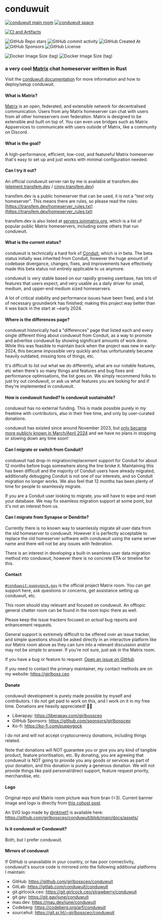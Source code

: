 # conduwuit

[![conduwuit main room](https://img.shields.io/matrix/conduwuit%3Apuppygock.gay?server_fqdn=matrix.transfem.dev&style=flat&logo=matrix&logoColor=%23f5b3ff&label=%23conduwuit%3Apuppygock.gay&color=%23f652ff)](https://matrix.to/#/#conduwuit:puppygock.gay) [![conduwuit space](https://img.shields.io/matrix/conduwuit-space%3Apuppygock.gay?server_fqdn=matrix.transfem.dev&style=flat&logo=matrix&logoColor=%23f5b3ff&label=%23conduwuit-space%3Apuppygock.gay&color=%23f652ff)](https://matrix.to/#/#conduwuit-space:puppygock.gay)

[![CI and Artifacts](https://github.com/girlbossceo/conduwuit/actions/workflows/ci.yml/badge.svg?branch=main)](https://github.com/girlbossceo/conduwuit/actions/workflows/ci.yml)

![GitHub Repo stars](https://img.shields.io/github/stars/girlbossceo/conduwuit?style=flat&color=%23fcba03&link=https%3A%2F%2Fgithub.com%2Fgirlbossceo%2Fconduwuit) ![GitHub commit activity](https://img.shields.io/github/commit-activity/m/girlbossceo/conduwuit?style=flat&color=%2303fcb1&link=https%3A%2F%2Fgithub.com%2Fgirlbossceo%2Fconduwuit%2Fpulse%2Fmonthly) ![GitHub Created At](https://img.shields.io/github/created-at/girlbossceo/conduwuit) ![GitHub Sponsors](https://img.shields.io/github/sponsors/girlbossceo?color=%23fc03ba&link=https%3A%2F%2Fgithub.com%2Fsponsors%2Fgirlbossceo) ![GitHub License](https://img.shields.io/github/license/girlbossceo/conduwuit)



![Docker Image Size (tag)](https://img.shields.io/docker/image-size/girlbossceo/conduwuit/latest?label=image%20size%20(latest)&link=https%3A%2F%2Fhub.docker.com%2Frepository%2Fdocker%2Fgirlbossceo%2Fconduwuit%2Ftags%3Fname%3Dlatest) ![Docker Image Size (tag)](https://img.shields.io/docker/image-size/girlbossceo/conduwuit/main?label=image%20size%20(main)&link=https%3A%2F%2Fhub.docker.com%2Frepository%2Fdocker%2Fgirlbossceo%2Fconduwuit%2Ftags%3Fname%3Dmain)



<!-- ANCHOR: catchphrase -->

### a very cool [Matrix](https://matrix.org/) chat homeserver written in Rust

<!-- ANCHOR_END: catchphrase -->

Visit the [conduwuit documentation](https://conduwuit.puppyirl.gay/) for more
information and how to deploy/setup conduwuit.

<!-- ANCHOR: body -->

#### What is Matrix?

[Matrix](https://matrix.org) is an open, federated, and extensible network for
decentralised communication. Users from any Matrix homeserver can chat with users from all
other homeservers over federation. Matrix is designed to be extensible and built on top of.
You can even use bridges such as Matrix Appservices to communicate with users outside of Matrix, like a community on Discord.

#### What is the goal?

A high-performance, efficient, low-cost, and featureful Matrix homeserver that's
easy to set up and just works with minimal configuration needed.

#### Can I try it out?

An official conduwuit server ran by me is available at transfem.dev
([element.transfem.dev](https://element.transfem.dev) /
[cinny.transfem.dev](https://cinny.transfem.dev))

transfem.dev is a public homeserver that can be used, it is not a "test only
homeserver". This means there are rules, so please read the rules:
[https://transfem.dev/homeserver_rules.txt](https://transfem.dev/homeserver_rules.txt)

transfem.dev is also listed at
[servers.joinmatrix.org](https://servers.joinmatrix.org/), which is a list of
popular public Matrix homeservers, including some others that run conduwuit.

#### What is the current status?

conduwuit is technically a hard fork of [Conduit](https://conduit.rs/), which is in beta.
The beta status initially was inherited from Conduit, however the huge amount of
codebase divergance, changes, fixes, and improvements have effectively made this
beta status not entirely applicable to us anymore.

conduwuit is very stable based on our rapidly growing userbase, has lots of features that users
expect, and very usable as a daily driver for small, medium, and upper-end medium sized homeservers.

A lot of critical stability and performance issues have been fixed, and a lot of
necessary groundwork has finished; making this project way better than it was
back in the start at ~early 2024.

#### Where is the differences page?

conduwuit historically had a "differences" page that listed each and every single
different thing about conduwuit from Conduit, as a way to promote and advertise
conduwuit by showing significant amounts of work done. While this was feasible to
maintain back when the project was new in early-2024, this became impossible
very quickly and has unfortunately became heavily outdated, missing tons of things, etc.

It's difficult to list out what we do differently, what are our notable features, etc
when there's so many things and features and bug fixes and performance optimisations, 
the list goes on. We simply recommend folks to just try out conduwuit, or ask us
what features you are looking for and if they're implemented in conduwuit.

#### How is conduwuit funded? Is conduwuit sustainable?

conduwuit has no external funding. This is made possible purely in my freetime with
contributors, also in their free time, and only by user-curated donations.

conduwuit has existed since around November 2023, but [only became more publicly known
in March/April 2024](https://matrix.org/blog/2024/04/26/this-week-in-matrix-2024-04-26/#conduwuit-website)
and we have no plans in stopping or slowing down any time soon!

#### Can I migrate or switch from Conduit?

conduwuit had drop-in migration/replacement support for Conduit for about 12 months before
bugs somewhere along the line broke it. Maintaining this has been difficult and
the majority of Conduit users have already migrated, additionally debugging Conduit
is not one of our interests, and so Conduit migration no longer works. We also
feel that 12 months has been plenty of time for people to seamlessly migrate.

If you are a Conduit user looking to migrate, you will have to wipe and reset
your database. We may fix seamless migration support at some point, but it's not an interest
from us.

#### Can I migrate from Synapse or Dendrite?

Currently there is no known way to seamlessly migrate all user data from the old
homeserver to conduwuit. However it is perfectly acceptable to replace the old
homeserver software with conduwuit using the same server name and there will not
be any issues with federation.

There is an interest in developing a built-in seamless user data migration
method into conduwuit, however there is no concrete ETA or timeline for this.


<!-- ANCHOR_END: body -->

<!-- ANCHOR: footer -->

#### Contact

[`#conduwuit:puppygock.gay`](https://matrix.to/#/#conduwuit:puppygock.gay)
is the official project Matrix room. You can get support here, ask questions or
concerns, get assistance setting up conduwuit, etc.

This room should stay relevant and focused on conduwuit. An offtopic general
chatter room can be found in the room topic there as well.

Please keep the issue trackers focused on *actual* bug reports and enhancement requests.

General support is extremely difficult to be offered over an issue tracker, and
simple questions should be asked directly in an interactive platform like our
Matrix room above as they can turn into a relevant discussion and/or may not be
simple to answer. If you're not sure, just ask in the Matrix room.

If you have a bug or feature to request: [Open an issue on GitHub](https://github.com/girlbossceo/conduwuit/issues/new)

If you need to contact the primary maintainer, my contact methods are on my website: https://girlboss.ceo

#### Donate

conduwuit development is purely made possible by myself and contributors. I do
not get paid to work on this, and I work on it in my free time. Donations are
heavily appreciated! 💜🥺

- Liberapay: <https://liberapay.com/girlbossceo>
- GitHub Sponsors: <https://github.com/sponsors/girlbossceo>
- Ko-fi: <https://ko-fi.com/puppygock>

I do not and will not accept cryptocurrency donations, including things related.

Note that donations will NOT guarantee you or give you any kind of tangible product,
feature prioritisation, etc. By donating, you are agreeing that conduwuit is NOT
going to provide you any goods or services as part of your donation, and this
donation is purely a generous donation. We will not provide things like paid
personal/direct support, feature request priority, merchandise, etc.

#### Logo

Original repo and Matrix room picture was from bran (<3). Current banner image
and logo is directly from [this cohost
post](https://web.archive.org/web/20241126004041/https://cohost.org/RatBaby/post/1028290-finally-a-flag-for).

An SVG logo made by [@nktnet1](https://github.com/nktnet1) is available here: <https://github.com/girlbossceo/conduwuit/blob/main/docs/assets/>

#### Is it conduwuit or Conduwuit?

Both, but I prefer conduwuit.

#### Mirrors of conduwuit

If GitHub is unavailable in your country, or has poor connectivity, conduwuit's
source code is mirrored onto the following additional platforms I maintain:

- GitHub: <https://github.com/girlbossceo/conduwuit>
- GitLab: <https://gitlab.com/conduwuit/conduwuit>
- git.girlcock.ceo: <https://git.girlcock.ceo/strawberry/conduwuit>
- git.gay: <https://git.gay/june/conduwuit>
- mau.dev: <https://mau.dev/june/conduwuit>
- Codeberg: <https://codeberg.org/arf/conduwuit>
- sourcehut: <https://git.sr.ht/~girlbossceo/conduwuit>

<!-- ANCHOR_END: footer -->
